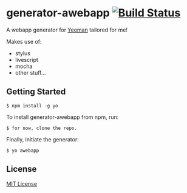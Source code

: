 # generator-awebapp [![Build Status](https://secure.travis-ci.org/asbjornenge/generator-awebapp.png?branch=master)](https://travis-ci.org/asbjornenge/generator-awebapp)

A webapp generator for [Yeoman](http://yeoman.io) tailored for me! 

Makes use of:

* stylus
* livescript
* mocha
* other stuff...

## Getting Started

```
$ npm install -g yo
```

To install generator-awebapp from npm, run:

```
$ for now, clone the repo.
```

Finally, initiate the generator:

```
$ yo awebapp
```


## License

[MIT License](http://en.wikipedia.org/wiki/MIT_License)
